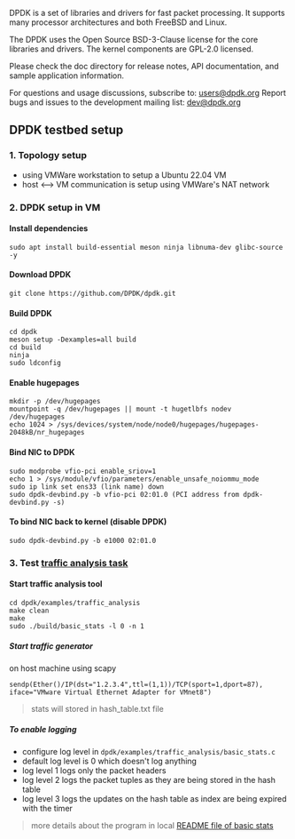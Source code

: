 DPDK is a set of libraries and drivers for fast packet processing.
It supports many processor architectures and both FreeBSD and Linux.

The DPDK uses the Open Source BSD-3-Clause license for the core libraries
and drivers. The kernel components are GPL-2.0 licensed.

Please check the doc directory for release notes,
API documentation, and sample application information.

For questions and usage discussions, subscribe to: users@dpdk.org
Report bugs and issues to the development mailing list: dev@dpdk.org


## DPDK testbed setup

### 1. Topology setup
- using VMWare workstation to setup a Ubuntu 22.04 VM
- host <--> VM communication is setup using VMWare's NAT network

### 2. DPDK setup in VM

#### Install dependencies
`sudo apt install build-essential meson ninja libnuma-dev glibc-source -y`

#### Download DPDK
`git clone https://github.com/DPDK/dpdk.git`

#### Build DPDK
```
cd dpdk
meson setup -Dexamples=all build
cd build
ninja
sudo ldconfig
```

#### Enable hugepages
```
mkdir -p /dev/hugepages
mountpoint -q /dev/hugepages || mount -t hugetlbfs nodev /dev/hugepages
echo 1024 > /sys/devices/system/node/node0/hugepages/hugepages-2048kB/nr_hugepages
```

#### Bind NIC to DPDK
```
sudo modprobe vfio-pci enable_sriov=1
echo 1 > /sys/module/vfio/parameters/enable_unsafe_noiommu_mode
sudo ip link set ens33 (link name) down
sudo dpdk-devbind.py -b vfio-pci 02:01.0 (PCI address from dpdk-devbind.py -s)
```

#### To bind NIC back to kernel (disable DPDK)
```
sudo dpdk-devbind.py -b e1000 02:01.0
```

### 3. Test [traffic analysis task](https://github.com/bhaskar792/dpdk-aviz/tree/main/examples/traffic_analysis) 
#### Start traffic analysis tool

```
cd dpdk/examples/traffic_analysis
make clean
make
sudo ./build/basic_stats -l 0 -n 1 
```

##### Start traffic generator
on host machine using scapy
```
sendp(Ether()/IP(dst="1.2.3.4",ttl=(1,1))/TCP(sport=1,dport=87), iface="VMware Virtual Ethernet Adapter for VMnet8")
```

> stats will stored in hash_table.txt file

##### To enable logging
 - configure log level in `dpdk/examples/traffic_analysis/basic_stats.c`
 - default log level is 0 which doesn't log anything
 - log level 1 logs only the packet headers
 - log level 2 logs the packet tuples as they are being stored in the hash table
 - log level 3 logs the updates on the hash table as index are being expired with the timer

> more details about the program in local [README file of basic stats](https://github.com/bhaskar792/dpdk-aviz/blob/main/examples/traffic_analysis/readme.md)

